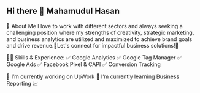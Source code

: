 ## Hi there 👋 Mahamudul Hasan

🚀 About Me
I love to work with different sectors and always seeking a challenging position where my strengths of creativity, strategic marketing, and business analytics are utilized and maximized to achieve brand goals and drive revenue.🚀Let's connect for impactful business solutions!🌟

👨‍💻 Skills & Experience:
✅ Google Analytics ✅ Google Tag Manager ✅ Google Ads ✅ Facebook Pixel & CAPI ✅ Conversion Tracking

🔭 I’m currently working on UpWork
🌱 I’m currently learning Business Reporting 📈
